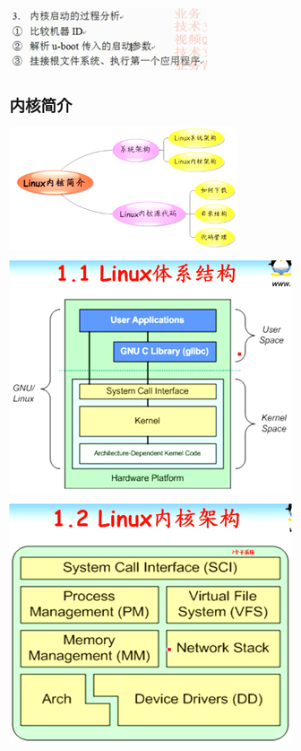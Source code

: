 ![](../photo/Pasted%20image%2020230428191235.png)

# 内核简介
![](../photo/Pasted%20image%2020230502143052.png)

![](../photo/Pasted%20image%2020230502143132.png)

![](../photo/Pasted%20image%2020230502143122.png)
